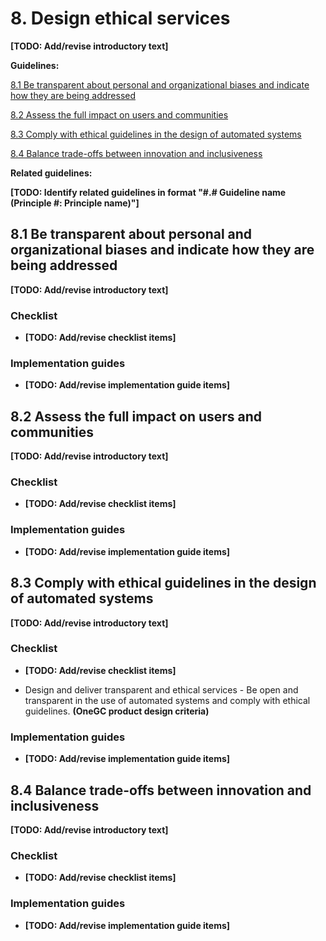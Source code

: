 # 8. Design ethical services

**[TODO: Add/revise introductory text]**

**Guidelines:**

[8.1 Be transparent about personal and organizational biases and indicate how they are being addressed](#user-content-81-be-transparent-about-personal-and-organizational-biases-and-indicate-how-they-are-being-addressed)

[8.2 Assess the full impact on users and communities](#user-content-82-assess-the-full-impact-on-users-and-communities)

[8.3 Comply with ethical guidelines in the design of automated systems](#user-content-83-comply-with-ethical-guidelines-in-the-design-of-automated-systems)

[8.4 Balance trade-offs between innovation and inclusiveness](#user-content-84-balance-trade-offs-between-innovation-and-inclusiveness)

**Related guidelines:**

**[TODO: Identify related guidelines in format "\#.\# Guideline name (Principle #: Principle name)"]**

## 8.1 Be transparent about personal and organizational biases and indicate how they are being addressed

**[TODO: Add/revise introductory text]**

### Checklist

- **[TODO: Add/revise checklist items]**

### Implementation guides

- **[TODO: Add/revise implementation guide items]**

## 8.2 Assess the full impact on users and communities

**[TODO: Add/revise introductory text]**

### Checklist

- **[TODO: Add/revise checklist items]**

### Implementation guides

- **[TODO: Add/revise implementation guide items]**

## 8.3 Comply with ethical guidelines in the design of automated systems

**[TODO: Add/revise introductory text]**

### Checklist

- **[TODO: Add/revise checklist items]**

- Design and deliver transparent and ethical services - Be open and transparent in the use of automated systems and comply with ethical guidelines. **(OneGC product design criteria)**

### Implementation guides

- **[TODO: Add/revise implementation guide items]**

## 8.4 Balance trade-offs between innovation and inclusiveness

**[TODO: Add/revise introductory text]**

### Checklist

- **[TODO: Add/revise checklist items]**

### Implementation guides

- **[TODO: Add/revise implementation guide items]**
